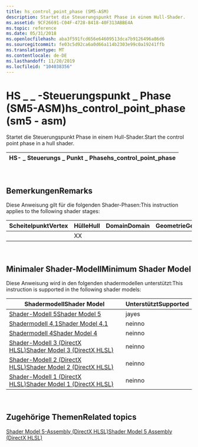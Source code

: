 ```yaml
---
title: hs_control_point_phase (SM5-ASM)
description: Startet die Steuerungspunkt Phase in einem Hull-Shader.
ms.assetid: 9CF26691-C04F-4728-8418-40F313ABBE4A
ms.topic: reference
ms.date: 05/31/2018
ms.openlocfilehash: aba3f591fcd656e64609513dca7b9126496a86d6
ms.sourcegitcommit: fe03c5d92ca6a0d66a114b2303e99c0a19241ffb
ms.translationtype: MT
ms.contentlocale: de-DE
ms.lasthandoff: 11/20/2019
ms.locfileid: "104038356"
---
```

# <a name="hs_control_point_phase-sm5---asm"></a><span data-ttu-id="97ad8-103">HS \_ \_ -Steuerungspunkt \_ Phase (SM5-ASM)</span><span class="sxs-lookup"><span data-stu-id="97ad8-103">hs\_control\_point\_phase (sm5 - asm)</span></span>

<span data-ttu-id="97ad8-104">Startet die Steuerungspunkt Phase in einem Hull-Shader.</span><span class="sxs-lookup"><span data-stu-id="97ad8-104">Start the control point phase in a hull shader.</span></span>



| <span data-ttu-id="97ad8-105">HS- \_ Steuerungs \_ Punkt \_ Phase</span><span class="sxs-lookup"><span data-stu-id="97ad8-105">hs\_control\_point\_phase</span></span> |
|---------------------------|



 

## <a name="remarks"></a><span data-ttu-id="97ad8-106">Bemerkungen</span><span class="sxs-lookup"><span data-stu-id="97ad8-106">Remarks</span></span>

<span data-ttu-id="97ad8-107">Diese Anweisung gilt für die folgenden Shader-Phasen:</span><span class="sxs-lookup"><span data-stu-id="97ad8-107">This instruction applies to the following shader stages:</span></span>



| <span data-ttu-id="97ad8-108">Scheitelpunkt</span><span class="sxs-lookup"><span data-stu-id="97ad8-108">Vertex</span></span> | <span data-ttu-id="97ad8-109">Hülle</span><span class="sxs-lookup"><span data-stu-id="97ad8-109">Hull</span></span> | <span data-ttu-id="97ad8-110">Domain</span><span class="sxs-lookup"><span data-stu-id="97ad8-110">Domain</span></span> | <span data-ttu-id="97ad8-111">Geometrie</span><span class="sxs-lookup"><span data-stu-id="97ad8-111">Geometry</span></span> | <span data-ttu-id="97ad8-112">Pixel</span><span class="sxs-lookup"><span data-stu-id="97ad8-112">Pixel</span></span> | <span data-ttu-id="97ad8-113">Compute</span><span class="sxs-lookup"><span data-stu-id="97ad8-113">Compute</span></span> |
|--------|------|--------|----------|-------|---------|
|        | <span data-ttu-id="97ad8-114">X</span><span class="sxs-lookup"><span data-stu-id="97ad8-114">X</span></span>    |        |          |       |         |



 

## <a name="minimum-shader-model"></a><span data-ttu-id="97ad8-115">Minimaler Shader-Modell</span><span class="sxs-lookup"><span data-stu-id="97ad8-115">Minimum Shader Model</span></span>

<span data-ttu-id="97ad8-116">Diese Anweisung wird in den folgenden shadermodellen unterstützt:</span><span class="sxs-lookup"><span data-stu-id="97ad8-116">This instruction is supported in the following shader models:</span></span>



| <span data-ttu-id="97ad8-117">Shadermodell</span><span class="sxs-lookup"><span data-stu-id="97ad8-117">Shader Model</span></span>                                              | <span data-ttu-id="97ad8-118">Unterstützt</span><span class="sxs-lookup"><span data-stu-id="97ad8-118">Supported</span></span> |
|-----------------------------------------------------------|-----------|
| [<span data-ttu-id="97ad8-119">Shader-Modell 5</span><span class="sxs-lookup"><span data-stu-id="97ad8-119">Shader Model 5</span></span>](d3d11-graphics-reference-sm5.md)        | <span data-ttu-id="97ad8-120">ja</span><span class="sxs-lookup"><span data-stu-id="97ad8-120">yes</span></span>       |
| [<span data-ttu-id="97ad8-121">Shadermodell 4,1</span><span class="sxs-lookup"><span data-stu-id="97ad8-121">Shader Model 4.1</span></span>](dx-graphics-hlsl-sm4.md)              | <span data-ttu-id="97ad8-122">nein</span><span class="sxs-lookup"><span data-stu-id="97ad8-122">no</span></span>        |
| [<span data-ttu-id="97ad8-123">Shadermodell 4</span><span class="sxs-lookup"><span data-stu-id="97ad8-123">Shader Model 4</span></span>](dx-graphics-hlsl-sm4.md)                | <span data-ttu-id="97ad8-124">nein</span><span class="sxs-lookup"><span data-stu-id="97ad8-124">no</span></span>        |
| [<span data-ttu-id="97ad8-125">Shader-Modell 3 (DirectX HLSL)</span><span class="sxs-lookup"><span data-stu-id="97ad8-125">Shader Model 3 (DirectX HLSL)</span></span>](dx-graphics-hlsl-sm3.md) | <span data-ttu-id="97ad8-126">nein</span><span class="sxs-lookup"><span data-stu-id="97ad8-126">no</span></span>        |
| [<span data-ttu-id="97ad8-127">Shader-Modell 2 (DirectX HLSL)</span><span class="sxs-lookup"><span data-stu-id="97ad8-127">Shader Model 2 (DirectX HLSL)</span></span>](dx-graphics-hlsl-sm2.md) | <span data-ttu-id="97ad8-128">nein</span><span class="sxs-lookup"><span data-stu-id="97ad8-128">no</span></span>        |
| [<span data-ttu-id="97ad8-129">Shader-Modell 1 (DirectX HLSL)</span><span class="sxs-lookup"><span data-stu-id="97ad8-129">Shader Model 1 (DirectX HLSL)</span></span>](dx-graphics-hlsl-sm1.md) | <span data-ttu-id="97ad8-130">nein</span><span class="sxs-lookup"><span data-stu-id="97ad8-130">no</span></span>        |



 

## <a name="related-topics"></a><span data-ttu-id="97ad8-131">Zugehörige Themen</span><span class="sxs-lookup"><span data-stu-id="97ad8-131">Related topics</span></span>

<dl> <dt>

[<span data-ttu-id="97ad8-132">Shader Model 5-Assembly (DirectX HLSL)</span><span class="sxs-lookup"><span data-stu-id="97ad8-132">Shader Model 5 Assembly (DirectX HLSL)</span></span>](shader-model-5-assembly--directx-hlsl-.md)
</dt> </dl>

 

 




